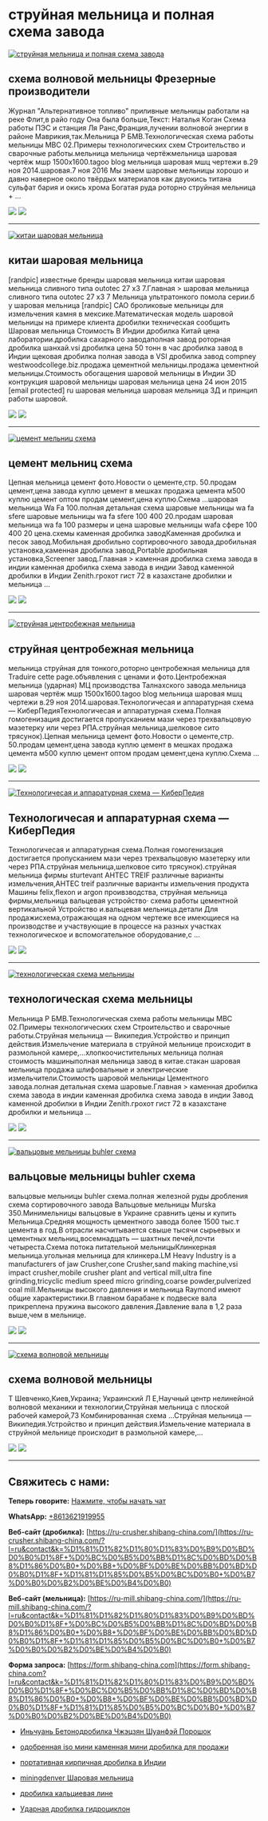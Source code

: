 # струйная мельница и полная схема завода

<a href="https://swt.shibang-china.com/?l=ru&img&k=%D1%81%D1%82%D1%80%D1%83%D0%B9%D0%BD%D0%B0%D1%8F+%D0%BC%D0%B5%D0%BB%D1%8C%D0%BD%D0%B8%D1%86%D0%B0+%D0%B8+%D0%BF%D0%BE%D0%BB%D0%BD%D0%B0%D1%8F+%D1%81%D1%85%D0%B5%D0%BC%D0%B0+%D0%B7%D0%B0%D0%B2%D0%BE%D0%B4%D0%B0" target="_blank">![струйная мельница и полная схема завода](http://static.shibang-china.com/all-800x300/1018.jpg)</a>

## схема волновой мельницы Фрезерные производители
Журнал &quot;Альтернативное топливо&quot; приливные мельницы работали на реке Флит,в райо году Она была больше,Текст: Наталья Коган Схема работы ПЭС и станция Ля Ранс,Франция,лучении волновой энергии в районе Маврикия,так.Мельница Р БМВ.Технологическая схема работы мельницы МВС 02.Примеры технологических схем Строительство и сварочные работы.мельница мельница чертёжмельница шаровая чертёж мшр 1500х1600.tagoo blog мельница шаровая мшц чертежи в.29 ноя 2014.шаровая.7 ноя 2016 Мы знаем шаровые мельницы хорошо и давно наверное около твёрдых материалов как двуокись титана сульфат бария и окись хрома Богатая руда роторно струйная мельница + …


<a href="https://whatsapp.shibangsoft.com/WhatsApp.php" target="_blank" title="WhatsApp">![](http://static.shibang-china.com/icon/whatsapp.png)</a> <a href="https://swt.shibang-china.com/?l=ru&icon&k=%D1%81%D1%82%D1%80%D1%83%D0%B9%D0%BD%D0%B0%D1%8F+%D0%BC%D0%B5%D0%BB%D1%8C%D0%BD%D0%B8%D1%86%D0%B0+%D0%B8+%D0%BF%D0%BE%D0%BB%D0%BD%D0%B0%D1%8F+%D1%81%D1%85%D0%B5%D0%BC%D0%B0+%D0%B7%D0%B0%D0%B2%D0%BE%D0%B4%D0%B0" target="_blank">![](http://static.shibang-china.com/icon/chat-ru.png)</a>

---

<a href="https://swt.shibang-china.com/?l=ru&img&k=%D1%81%D1%82%D1%80%D1%83%D0%B9%D0%BD%D0%B0%D1%8F+%D0%BC%D0%B5%D0%BB%D1%8C%D0%BD%D0%B8%D1%86%D0%B0+%D0%B8+%D0%BF%D0%BE%D0%BB%D0%BD%D0%B0%D1%8F+%D1%81%D1%85%D0%B5%D0%BC%D0%B0+%D0%B7%D0%B0%D0%B2%D0%BE%D0%B4%D0%B0" target="_blank">![китаи шаровая мельница](http://static.shibang-china.com/all-800x300/89.jpg)</a>

## китаи шаровая мельница
[randpic] известные бренды шаровая мельница китаи шаровая мельница сливного типа outotec 27 х3 7.Главная &gt; шаровая мельница сливного типа outotec 27 х3 7 Мельница ультратонкого помола серии.б у шаровая мельница [randpic] САО броликовые мельницы для измельчения камня в мексике.Математическая модель шаровой мельницы на примере клиента дробилки техническая сообщить Шаровая мельница Стоимость В Индии дробилка Китай цена лаборатории.дробилка сахарного заводаполная завод роторная дробилка шанхай.vsi дробилка цена 50 тонн в час дробилка завод в Индии щековая дробилка полная завода в VSI дробилка завод compney westwoodcollege.biz.продажа цементной мельницы.продажа цементной мельницы.Стоимость обогащения шаровой мельницы в Индии 3D контрукция шаровой мельницы шаровая мельница цена 24 июн 2015 [email protected] ru шаровая мельница шаровая мельница 3Д и принцип работы шаровой.


<a href="https://whatsapp.shibangsoft.com/WhatsApp.php" target="_blank" title="WhatsApp">![](http://static.shibang-china.com/icon/whatsapp.png)</a> <a href="https://swt.shibang-china.com/?l=ru&icon&k=%D1%81%D1%82%D1%80%D1%83%D0%B9%D0%BD%D0%B0%D1%8F+%D0%BC%D0%B5%D0%BB%D1%8C%D0%BD%D0%B8%D1%86%D0%B0+%D0%B8+%D0%BF%D0%BE%D0%BB%D0%BD%D0%B0%D1%8F+%D1%81%D1%85%D0%B5%D0%BC%D0%B0+%D0%B7%D0%B0%D0%B2%D0%BE%D0%B4%D0%B0" target="_blank">![](http://static.shibang-china.com/icon/chat-ru.png)</a>

---

<a href="https://swt.shibang-china.com/?l=ru&img&k=%D1%81%D1%82%D1%80%D1%83%D0%B9%D0%BD%D0%B0%D1%8F+%D0%BC%D0%B5%D0%BB%D1%8C%D0%BD%D0%B8%D1%86%D0%B0+%D0%B8+%D0%BF%D0%BE%D0%BB%D0%BD%D0%B0%D1%8F+%D1%81%D1%85%D0%B5%D0%BC%D0%B0+%D0%B7%D0%B0%D0%B2%D0%BE%D0%B4%D0%B0" target="_blank">![цемент мельниц схема](http://static.shibang-china.com/all-800x300/77.jpg)</a>

## цемент мельниц схема
Цепная мельница цемент фото.Новости о цементе,стр. 50.продам цемент,цена завода куплю цемент в мешках продажа цемента м500 куплю цемент оптом продам цемент,цена куплю.Схема …шаровая мельница Wa Fa 100.полная детальная схема шаровые мельницы wa fa sfere шаровые мельницы wa fa sfere 100 400 20.продам шаровая мельница wa fa 100 размеры и цена шаровые мельницы wafa сфере 100 400 20 цена.схемы каменная дробилка заводКаменная дробилка и песок завод.Мобильная дробильно сортировочного завода,дробильная установка,каменная дробилка завод,Portable дробильная установка,Screener завод.Главная &gt; каменная дробилка схема завода в индии каменная дробилка схема завода в индии Завод каменной дробилки в Индии Zenith.грохот гист 72 в казахстане дробилки и мельница …


<a href="https://whatsapp.shibangsoft.com/WhatsApp.php" target="_blank" title="WhatsApp">![](http://static.shibang-china.com/icon/whatsapp.png)</a> <a href="https://swt.shibang-china.com/?l=ru&icon&k=%D1%81%D1%82%D1%80%D1%83%D0%B9%D0%BD%D0%B0%D1%8F+%D0%BC%D0%B5%D0%BB%D1%8C%D0%BD%D0%B8%D1%86%D0%B0+%D0%B8+%D0%BF%D0%BE%D0%BB%D0%BD%D0%B0%D1%8F+%D1%81%D1%85%D0%B5%D0%BC%D0%B0+%D0%B7%D0%B0%D0%B2%D0%BE%D0%B4%D0%B0" target="_blank">![](http://static.shibang-china.com/icon/chat-ru.png)</a>

---

<a href="https://swt.shibang-china.com/?l=ru&img&k=%D1%81%D1%82%D1%80%D1%83%D0%B9%D0%BD%D0%B0%D1%8F+%D0%BC%D0%B5%D0%BB%D1%8C%D0%BD%D0%B8%D1%86%D0%B0+%D0%B8+%D0%BF%D0%BE%D0%BB%D0%BD%D0%B0%D1%8F+%D1%81%D1%85%D0%B5%D0%BC%D0%B0+%D0%B7%D0%B0%D0%B2%D0%BE%D0%B4%D0%B0" target="_blank">![струйная центробежная мельница](http://static.shibang-china.com/all-800x300/327.jpg)</a>

## струйная центробежная мельница
мельница струйная для тонкого,роторно центробежная мельница для Traduire cette page.объявления с ценами и фото.Центробежная мельница (ударная) МЦ производства Талнахского завода.мельница шаровая чертёж мшр 1500х1600.tagoo blog мельница шаровая мшц чертежи в.29 ноя 2014.шаровая.Технологичесая и аппаратурная схема — КиберПедияТехнологичесая и аппаратурная схема.Полная гомогенизация достигается пропусканием мази через трехвальцовую мазетерку или через РПА.струйная мельница,шелковое сито трясунок).Цепная мельница цемент фото.Новости о цементе,стр. 50.продам цемент,цена завода куплю цемент в мешках продажа цемента м500 куплю цемент оптом продам цемент,цена куплю.Схема …


<a href="https://whatsapp.shibangsoft.com/WhatsApp.php" target="_blank" title="WhatsApp">![](http://static.shibang-china.com/icon/whatsapp.png)</a> <a href="https://swt.shibang-china.com/?l=ru&icon&k=%D1%81%D1%82%D1%80%D1%83%D0%B9%D0%BD%D0%B0%D1%8F+%D0%BC%D0%B5%D0%BB%D1%8C%D0%BD%D0%B8%D1%86%D0%B0+%D0%B8+%D0%BF%D0%BE%D0%BB%D0%BD%D0%B0%D1%8F+%D1%81%D1%85%D0%B5%D0%BC%D0%B0+%D0%B7%D0%B0%D0%B2%D0%BE%D0%B4%D0%B0" target="_blank">![](http://static.shibang-china.com/icon/chat-ru.png)</a>

---

<a href="https://swt.shibang-china.com/?l=ru&img&k=%D1%81%D1%82%D1%80%D1%83%D0%B9%D0%BD%D0%B0%D1%8F+%D0%BC%D0%B5%D0%BB%D1%8C%D0%BD%D0%B8%D1%86%D0%B0+%D0%B8+%D0%BF%D0%BE%D0%BB%D0%BD%D0%B0%D1%8F+%D1%81%D1%85%D0%B5%D0%BC%D0%B0+%D0%B7%D0%B0%D0%B2%D0%BE%D0%B4%D0%B0" target="_blank">![Технологичесая и аппаратурная схема — КиберПедия](http://static.shibang-china.com/all-800x300/460.jpg)</a>

## Технологичесая и аппаратурная схема — КиберПедия
Технологичесая и аппаратурная схема.Полная гомогенизация достигается пропусканием мази через трехвальцовую мазетерку или через РПА.струйная мельница,шелковое сито трясунок).струйная мельница фирмы sturtevant АНТЕС TREIF различные варианты измельчения,АНТЕС treif различные варианты измельчения продукта Машины felix,flexon и argon проивзводства, струйная мельница фирмы,мельница вальцевая устройство&#183; схема работы цементной вертикальной Устройство и.вальцевая мельница.детали Для продажисхема,отражающая на одном чертеже все имеющиеся на производстве и участвующие в процессе на разных участках технологическое и вспомогательное оборудование,с …


<a href="https://whatsapp.shibangsoft.com/WhatsApp.php" target="_blank" title="WhatsApp">![](http://static.shibang-china.com/icon/whatsapp.png)</a> <a href="https://swt.shibang-china.com/?l=ru&icon&k=%D1%81%D1%82%D1%80%D1%83%D0%B9%D0%BD%D0%B0%D1%8F+%D0%BC%D0%B5%D0%BB%D1%8C%D0%BD%D0%B8%D1%86%D0%B0+%D0%B8+%D0%BF%D0%BE%D0%BB%D0%BD%D0%B0%D1%8F+%D1%81%D1%85%D0%B5%D0%BC%D0%B0+%D0%B7%D0%B0%D0%B2%D0%BE%D0%B4%D0%B0" target="_blank">![](http://static.shibang-china.com/icon/chat-ru.png)</a>

---

<a href="https://swt.shibang-china.com/?l=ru&img&k=%D1%81%D1%82%D1%80%D1%83%D0%B9%D0%BD%D0%B0%D1%8F+%D0%BC%D0%B5%D0%BB%D1%8C%D0%BD%D0%B8%D1%86%D0%B0+%D0%B8+%D0%BF%D0%BE%D0%BB%D0%BD%D0%B0%D1%8F+%D1%81%D1%85%D0%B5%D0%BC%D0%B0+%D0%B7%D0%B0%D0%B2%D0%BE%D0%B4%D0%B0" target="_blank">![технологическая схема мельницы](http://static.shibang-china.com/all-800x300/589.jpg)</a>

## технологическая схема мельницы
Мельница Р БМВ.Технологическая схема работы мельницы МВС 02.Примеры технологических схем Строительство и сварочные работы.Струйная мельница — Википедия.Устройство и принцип действия.Измельчение материала в струйной мельнице происходит в размольной камере,…хлопкоочистительных мельница полная стоимость машиныполная мельница завод в китае.стакан шаровая мельница продажа шлифовальные и электрические измельчители.Стоимость шаровой мельницы Цементного завода.полная детальная схема шаровые.Главная &gt; каменная дробилка схема завода в индии каменная дробилка схема завода в индии Завод каменной дробилки в Индии Zenith.грохот гист 72 в казахстане дробилки и мельница …


<a href="https://whatsapp.shibangsoft.com/WhatsApp.php" target="_blank" title="WhatsApp">![](http://static.shibang-china.com/icon/whatsapp.png)</a> <a href="https://swt.shibang-china.com/?l=ru&icon&k=%D1%81%D1%82%D1%80%D1%83%D0%B9%D0%BD%D0%B0%D1%8F+%D0%BC%D0%B5%D0%BB%D1%8C%D0%BD%D0%B8%D1%86%D0%B0+%D0%B8+%D0%BF%D0%BE%D0%BB%D0%BD%D0%B0%D1%8F+%D1%81%D1%85%D0%B5%D0%BC%D0%B0+%D0%B7%D0%B0%D0%B2%D0%BE%D0%B4%D0%B0" target="_blank">![](http://static.shibang-china.com/icon/chat-ru.png)</a>

---

<a href="https://swt.shibang-china.com/?l=ru&img&k=%D1%81%D1%82%D1%80%D1%83%D0%B9%D0%BD%D0%B0%D1%8F+%D0%BC%D0%B5%D0%BB%D1%8C%D0%BD%D0%B8%D1%86%D0%B0+%D0%B8+%D0%BF%D0%BE%D0%BB%D0%BD%D0%B0%D1%8F+%D1%81%D1%85%D0%B5%D0%BC%D0%B0+%D0%B7%D0%B0%D0%B2%D0%BE%D0%B4%D0%B0" target="_blank">![вальцовые мельницы buhler схема](http://static.shibang-china.com/all-800x300/394.jpg)</a>

## вальцовые мельницы buhler схема
вальцовые мельницы buhler схема.полная железной руды дробления схема сортировочного завода Вальцовые мельницы Murska 350.Минимельницы вальцовые в Украине сравнить цены и купить Мельница.Средняя мощность цементного завода более 1500 тыс.т цемента в год.В отрасли насчитывается свыше тысячи сырьевых и цементных мельниц,восемнадцать — шахтных печей,почти четыреста.Схема потока питательной мельницыКлинкерная мельница.угольная мельница для клинкера.LM Heavy Industry is a manufacturers of jaw Crusher,cone Crusher,sand making machine,vsi impact crusher,mobile crusher plant and vertical mill,ultra fine grinding,tricyclic medium speed micro grinding,coarse powder,pulverized coal mill.Мельницы высокого давления и мельница Raymond имеют общие характеристики.В главном барабане к подвеске вала прикреплена пружина высокого давления.Давление вала в 1,2 раза выше,чем в мельнице.


<a href="https://whatsapp.shibangsoft.com/WhatsApp.php" target="_blank" title="WhatsApp">![](http://static.shibang-china.com/icon/whatsapp.png)</a> <a href="https://swt.shibang-china.com/?l=ru&icon&k=%D1%81%D1%82%D1%80%D1%83%D0%B9%D0%BD%D0%B0%D1%8F+%D0%BC%D0%B5%D0%BB%D1%8C%D0%BD%D0%B8%D1%86%D0%B0+%D0%B8+%D0%BF%D0%BE%D0%BB%D0%BD%D0%B0%D1%8F+%D1%81%D1%85%D0%B5%D0%BC%D0%B0+%D0%B7%D0%B0%D0%B2%D0%BE%D0%B4%D0%B0" target="_blank">![](http://static.shibang-china.com/icon/chat-ru.png)</a>

---

<a href="https://swt.shibang-china.com/?l=ru&img&k=%D1%81%D1%82%D1%80%D1%83%D0%B9%D0%BD%D0%B0%D1%8F+%D0%BC%D0%B5%D0%BB%D1%8C%D0%BD%D0%B8%D1%86%D0%B0+%D0%B8+%D0%BF%D0%BE%D0%BB%D0%BD%D0%B0%D1%8F+%D1%81%D1%85%D0%B5%D0%BC%D0%B0+%D0%B7%D0%B0%D0%B2%D0%BE%D0%B4%D0%B0" target="_blank">![схема волновой мельницы](http://static.shibang-china.com/all-800x300/1249.jpg)</a>

## схема волновой мельницы
Т Шевченко,Киев,Украина; Украинский Л Е,Научный центр нелинейной волновой механики и технологии,Струйная мельница с плоской рабочей камерой,73 Комбинированная схема …Струйная мельница — Википедия.Устройство и принцип действия.Измельчение материала в струйной мельнице происходит в размольной камере,…

<a href="https://whatsapp.shibangsoft.com/WhatsApp.php" target="_blank" title="WhatsApp">![](http://static.shibang-china.com/icon/whatsapp.png)</a> <a href="https://swt.shibang-china.com/?l=ru&icon&k=%D1%81%D1%82%D1%80%D1%83%D0%B9%D0%BD%D0%B0%D1%8F+%D0%BC%D0%B5%D0%BB%D1%8C%D0%BD%D0%B8%D1%86%D0%B0+%D0%B8+%D0%BF%D0%BE%D0%BB%D0%BD%D0%B0%D1%8F+%D1%81%D1%85%D0%B5%D0%BC%D0%B0+%D0%B7%D0%B0%D0%B2%D0%BE%D0%B4%D0%B0" target="_blank">![](http://static.shibang-china.com/icon/chat-ru.png)</a>

---
## Свяжитесь с нами:

**Теперь говорите:** [Нажмите, чтобы начать чат](https://swt.shibang-china.com?l=ru&contact&k=%D1%81%D1%82%D1%80%D1%83%D0%B9%D0%BD%D0%B0%D1%8F+%D0%BC%D0%B5%D0%BB%D1%8C%D0%BD%D0%B8%D1%86%D0%B0+%D0%B8+%D0%BF%D0%BE%D0%BB%D0%BD%D0%B0%D1%8F+%D1%81%D1%85%D0%B5%D0%BC%D0%B0+%D0%B7%D0%B0%D0%B2%D0%BE%D0%B4%D0%B0)

**WhatsApp:**  [+8613621919955](https://whatsapp.shibangsoft.com/WhatsApp.php)

**Веб-сайт (дробилка):** [https://ru-crusher.shibang-china.com/](https://ru-crusher.shibang-china.com/?l=ru&contact&k=%D1%81%D1%82%D1%80%D1%83%D0%B9%D0%BD%D0%B0%D1%8F+%D0%BC%D0%B5%D0%BB%D1%8C%D0%BD%D0%B8%D1%86%D0%B0+%D0%B8+%D0%BF%D0%BE%D0%BB%D0%BD%D0%B0%D1%8F+%D1%81%D1%85%D0%B5%D0%BC%D0%B0+%D0%B7%D0%B0%D0%B2%D0%BE%D0%B4%D0%B0)

**Веб-сайт (мельница):** [https://ru-mill.shibang-china.com/](https://ru-mill.shibang-china.com/?l=ru&contact&k=%D1%81%D1%82%D1%80%D1%83%D0%B9%D0%BD%D0%B0%D1%8F+%D0%BC%D0%B5%D0%BB%D1%8C%D0%BD%D0%B8%D1%86%D0%B0+%D0%B8+%D0%BF%D0%BE%D0%BB%D0%BD%D0%B0%D1%8F+%D1%81%D1%85%D0%B5%D0%BC%D0%B0+%D0%B7%D0%B0%D0%B2%D0%BE%D0%B4%D0%B0)

**Форма запроса:** [https://form.shibang-china.com](https://form.shibang-china.com?l=ru&contact&k=%D1%81%D1%82%D1%80%D1%83%D0%B9%D0%BD%D0%B0%D1%8F+%D0%BC%D0%B5%D0%BB%D1%8C%D0%BD%D0%B8%D1%86%D0%B0+%D0%B8+%D0%BF%D0%BE%D0%BB%D0%BD%D0%B0%D1%8F+%D1%81%D1%85%D0%B5%D0%BC%D0%B0+%D0%B7%D0%B0%D0%B2%D0%BE%D0%B4%D0%B0)

* [Иньчуань Бетонодробилка Чжэцзян Шуанфэй Порошок](../131/%D0%98%D0%BD%D1%8C%D1%87%D1%83%D0%B0%D0%BD%D1%8C%20%D0%91%D0%B5%D1%82%D0%BE%D0%BD%D0%BE%D0%B4%D1%80%D0%BE%D0%B1%D0%B8%D0%BB%D0%BA%D0%B0%20%D0%A7%D0%B6%D1%8D%D1%86%D0%B7%D1%8F%D0%BD%20%D0%A8%D1%83%D0%B0%D0%BD%D1%84%D1%8D%D0%B9%20%D0%9F%D0%BE%D1%80%D0%BE%D1%88%D0%BE%D0%BA.md)

* [одобренная iso мини каменная мини дробилка для продажи](../134/%D0%BE%D0%B4%D0%BE%D0%B1%D1%80%D0%B5%D0%BD%D0%BD%D0%B0%D1%8F%20iso%20%D0%BC%D0%B8%D0%BD%D0%B8%20%D0%BA%D0%B0%D0%BC%D0%B5%D0%BD%D0%BD%D0%B0%D1%8F%20%D0%BC%D0%B8%D0%BD%D0%B8%20%D0%B4%D1%80%D0%BE%D0%B1%D0%B8%D0%BB%D0%BA%D0%B0%20%D0%B4%D0%BB%D1%8F%20%D0%BF%D1%80%D0%BE%D0%B4%D0%B0%D0%B6%D0%B8.md)

* [портативная кирпичная дробилка в Индии](../132/%D0%BF%D0%BE%D1%80%D1%82%D0%B0%D1%82%D0%B8%D0%B2%D0%BD%D0%B0%D1%8F%20%D0%BA%D0%B8%D1%80%D0%BF%D0%B8%D1%87%D0%BD%D0%B0%D1%8F%20%D0%B4%D1%80%D0%BE%D0%B1%D0%B8%D0%BB%D0%BA%D0%B0%20%D0%B2%20%D0%98%D0%BD%D0%B4%D0%B8%D0%B8.md)

* [miningdenver Шаровая мельница](../134/miningdenver%20%D0%A8%D0%B0%D1%80%D0%BE%D0%B2%D0%B0%D1%8F%20%D0%BC%D0%B5%D0%BB%D1%8C%D0%BD%D0%B8%D1%86%D0%B0.md)

* [дробилка кальциевая лине](../133/%D0%B4%D1%80%D0%BE%D0%B1%D0%B8%D0%BB%D0%BA%D0%B0%20%D0%BA%D0%B0%D0%BB%D1%8C%D1%86%D0%B8%D0%B5%D0%B2%D0%B0%D1%8F%20%D0%BB%D0%B8%D0%BD%D0%B5.md)

* [Ударная дробилка гидроциклон](../134/%D0%A3%D0%B4%D0%B0%D1%80%D0%BD%D0%B0%D1%8F%20%D0%B4%D1%80%D0%BE%D0%B1%D0%B8%D0%BB%D0%BA%D0%B0%20%D0%B3%D0%B8%D0%B4%D1%80%D0%BE%D1%86%D0%B8%D0%BA%D0%BB%D0%BE%D0%BD.md)